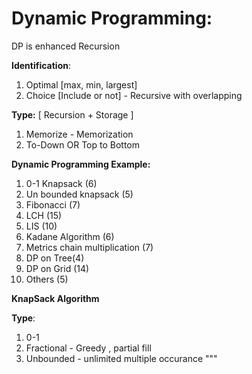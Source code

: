 # Dynamic Programming:

DP is enhanced Recursion

**Identification**:
1. Optimal [max, min, largest]
2. Choice [Include or not] - Recursive with overlapping

**Type:** [ Recursion + Storage ]
1. Memorize - Memorization
2. To-Down OR Top to Bottom

**Dynamic Programming Example:**
1. 0-1 Knapsack (6)
2. Un bounded knapsack (5)
3. Fibonacci (7)
4. LCH (15)
5. LIS (10)
6. Kadane Algorithm (6)
7. Metrics chain multiplication (7)
8. DP on Tree(4)
9. DP on Grid (14)
10. Others (5)

**KnapSack Algorithm**

**Type**:
1. 0-1
2. Fractional - Greedy , partial fill
3. Unbounded - unlimited multiple occurance
"""


